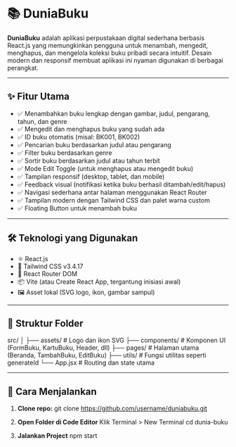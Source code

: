 # 📚 DuniaBuku

**DuniaBuku** adalah aplikasi perpustakaan digital sederhana berbasis React.js yang memungkinkan pengguna untuk menambah, mengedit, menghapus, dan mengelola koleksi buku pribadi secara intuitif. Desain modern dan responsif membuat aplikasi ini nyaman digunakan di berbagai perangkat.

---

## ✨ Fitur Utama

- ✅ Menambahkan buku lengkap dengan gambar, judul, pengarang, tahun, dan genre
- ✅ Mengedit dan menghapus buku yang sudah ada
- ✅ ID buku otomatis (misal: BK001, BK002)
- ✅ Pencarian buku berdasarkan judul atau pengarang
- ✅ Filter buku berdasarkan genre
- ✅ Sortir buku berdasarkan judul atau tahun terbit
- ✅ Mode Edit Toggle (untuk menghapus atau mengedit buku)
- ✅ Tampilan responsif (desktop, tablet, dan mobile)
- ✅ Feedback visual (notifikasi ketika buku berhasil ditambah/edit/hapus)
- ✅ Navigasi sederhana antar halaman menggunakan React Router
- ✅ Tampilan modern dengan Tailwind CSS dan palet warna custom
- ✅ Floating Button untuk menambah buku

---

## 🛠️ Teknologi yang Digunakan

- ⚛️ React.js
- 🎨 Tailwind CSS v3.4.17
- 🔀 React Router DOM
- 📦 Vite (atau Create React App, tergantung inisiasi awal)
- 🖼️ Asset lokal (SVG logo, ikon, gambar sampul)

---

## 📁 Struktur Folder
src/
│
├── assets/ # Logo dan ikon SVG
├── components/ # Komponen UI (FormBuku, KartuBuku, Header, dll)
├── pages/ # Halaman utama (Beranda, TambahBuku, EditBuku)
├── utils/ # Fungsi utilitas seperti generateId
└── App.jsx # Routing dan state utama


---

## 🚀 Cara Menjalankan

1. **Clone repo:**
git clone https://github.com/username/duniabuku.git

2. **Open Folder di Code Editor**
Klik Terminal > New Terminal
cd dunia-buku

3. **Jalankan Project**
npm start
